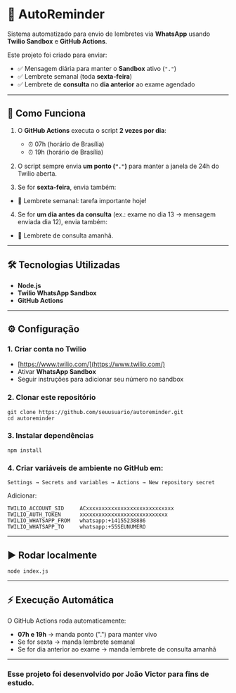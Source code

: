 # 📅 AutoReminder 

Sistema automatizado para envio de lembretes via **WhatsApp** usando **Twilio Sandbox** e **GitHub Actions**.

Este projeto foi criado para enviar:
- ✅ Mensagem diária para manter o **Sandbox** ativo (`"."`)
- ✅ Lembrete semanal (toda **sexta-feira**)
- ✅ Lembrete de **consulta** no **dia anterior** ao exame agendado

---

## 🚀 Como Funciona

1. O **GitHub Actions** executa o script **2 vezes por dia**:
   - ⏰ 07h (horário de Brasília)
   - ⏰ 19h (horário de Brasília)
   
2. O script sempre envia **um ponto (`"."`)** para manter a janela de 24h do Twilio aberta.

3. Se for **sexta-feira**, envia também:

  - 📌 Lembrete semanal: tarefa importante hoje!

4. Se for **um dia antes da consulta** (ex.: exame no dia 13 → mensagem enviada dia 12), envia também:

  - 🏥 Lembrete de consulta amanhã.


---

## 🛠 Tecnologias Utilizadas
- **Node.js**
- **Twilio WhatsApp Sandbox**
- **GitHub Actions**



---

## ⚙️ Configuração

### 1. Criar conta no Twilio
- [https://www.twilio.com/](https://www.twilio.com/)
- Ativar **WhatsApp Sandbox**
- Seguir instruções para adicionar seu número no sandbox

### 2. Clonar este repositório
```
git clone https://github.com/seuusuario/autoreminder.git
cd autoreminder
```

### 3. Instalar dependências
```
npm install
```

### 4. Criar variáveis de ambiente no GitHub em:
```
Settings → Secrets and variables → Actions → New repository secret
```
Adicionar:
```
TWILIO_ACCOUNT_SID     ACxxxxxxxxxxxxxxxxxxxxxxxxxxxx
TWILIO_AUTH_TOKEN      xxxxxxxxxxxxxxxxxxxxxxxxxxxx
TWILIO_WHATSAPP_FROM   whatsapp:+14155238886
TWILIO_WHATSAPP_TO     whatsapp:+55SEUNUMERO
```
---

## ▶️ Rodar localmente

```
node index.js
```
---

## ⚡ Execução Automática

O GitHub Actions roda automaticamente:

- **07h e 19h** → manda ponto (".") para manter vivo
- Se for sexta → manda lembrete semanal
- Se for dia anterior ao exame → manda lembrete de consulta amanhã

---

### Esse projeto foi desenvolvido por João Victor para fins de estudo.











